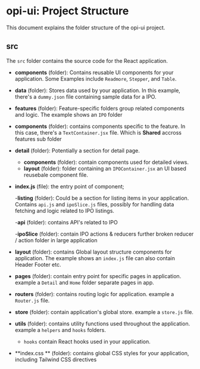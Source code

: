 # opi-ui: Project Structure

This document explains the folder structure of the opi-ui project.

## src

The `src` folder contains the source code for the React application.

- **components** (folder): Contains reusable UI components for your application.
  Some Examples  include `Readmore`, `Stepper`, and `Table`.

- **data** (folder): Stores data used by your application.
  In this example, there's a `dummy.json` file containing sample data for a IPO.

- **features** (folder): Feature-specific folders group related components and logic.
  The example shows an `IPO` folder
 - **components** (folder): contains components specific to the feature.
    In this case, there's a `TextContainer.jsx` file. Which is **Shared** accross features sub folder

  - **detail** (folder): Potentially a section for detail page.
    - **components** (folder):  contain components used for detailed views.
    - **layout** (folder):  folder containing an `IPOContainer.jsx` an UI based reusebale component file.
  - **index.js** (file):  the entry point of component;

    -**listing** (folder): Could be a section for listing items in your application.
    Contains `api.js` and `ipoSlice.js` files, possibly for handling data fetching and logic related to IPO listings.

    -**api** (folder): contains API's related to IPO

    -**ipoSlice** (folder): contain IPO actions & reducers further broken reducer / action folder in large application


- **layout** (folder):  contains Global layout structure components for application.
  The example shows an `index.js` file can also contain Header Footer etc.

- **pages** (folder): contain entry point for specific pages in application.
   example a `Detail` and `Home` folder separate pages in  app.

- **routers** (folder): contains routing logic for application.
   example a `Router.js` file.

- **store** (folder):  contain application's global store.
   example a `store.js` file.

- **utils** (folder):  contains utility functions used throughout the application.
   example a `helpers` and `hooks` folders.
  - `hooks` contain React hooks used in your application.

- **index.css ** (folder): contains global CSS styles for your application, including Tailwind CSS directives

